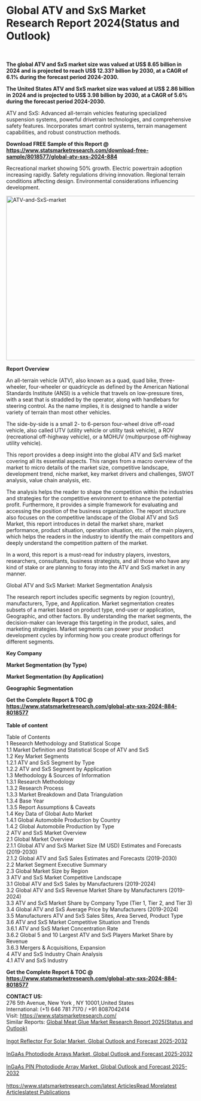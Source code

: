 <h1>Global ATV and SxS Market Research Report 2024(Status and Outlook)</h1><br/><p><strong>The global ATV and SxS market size was valued at US$ 8.65 billion in 2024 and is projected to reach US$ 12.33? billion by 2030, at a <strong>CAGR</strong> of 6.1% during the forecast period 2024-2030.</strong></p><p><strong>The United States ATV and SxS market size was valued at US$ 2.86 billion in 2024 and is projected to US$ 3.98 billion by 2030, at a <strong>CAGR</strong> of 5.6% during the forecast period 2024-2030.</strong></p><p>ATV and SxS: Advanced all-terrain vehicles featuring specialized suspension systems, powerful drivetrain technologies, and comprehensive safety features. Incorporates smart control systems, terrain management capabilities, and robust construction methods.</p><p><strong>Download FREE Sample of this Report @ <a href="https://www.statsmarketresearch.com/download-free-sample/8018577/global-atv-sxs-2024-884">https://www.statsmarketresearch.com/download-free-sample/8018577/global-atv-sxs-2024-884</a></strong></p><p>Recreational market showing 50% growth. Electric powertrain adoption increasing rapidly. Safety regulations driving innovation. Regional terrain conditions affecting design. Environmental considerations influencing development.</p><p><img alt="ATV-and-SxS-market" src="https://www.grandresearchstore.com/assets/report-images/ATV_and_SxS_market.png" style="width: 730px; height: 438px;"></p><p><strong>Report Overview</strong></p><p>An all-terrain vehicle (ATV), also known as a quad, quad bike, three-wheeler, four-wheeler or quadricycle as defined by the American National Standards Institute (ANSI) is a vehicle that travels on low-pressure tires, with a seat that is straddled by the operator, along with handlebars for steering control. As the name implies, it is designed to handle a wider variety of terrain than most other vehicles.</p><p>The side-by-side is a small 2- to 6-person four-wheel drive off-road vehicle, also called UTV (utility vehicle or utility task vehicle), a ROV (recreational off-highway vehicle), or a MOHUV (multipurpose off-highway utility vehicle).</p><p>This report provides a deep insight into the global ATV and SxS market covering all its essential aspects. This ranges from a macro overview of the market to micro details of the market size, competitive landscape, development trend, niche market, key market drivers and challenges, SWOT analysis, value chain analysis, etc.</p><p>The analysis helps the reader to shape the competition within the industries and strategies for the competitive environment to enhance the potential profit. Furthermore, it provides a simple framework for evaluating and accessing the position of the business organization. The report structure also focuses on the competitive landscape of the Global ATV and SxS Market, this report introduces in detail the market share, market performance, product situation, operation situation, etc. of the main players, which helps the readers in the industry to identify the main competitors and deeply understand the competition pattern of the market.</p><p>In a word, this report is a must-read for industry players, investors, researchers, consultants, business strategists, and all those who have any kind of stake or are planning to foray into the ATV and SxS market in any manner.</p><p>Global ATV and SxS Market: Market Segmentation Analysis</p><p>The research report includes specific segments by region (country), manufacturers, Type, and Application. Market segmentation creates subsets of a market based on product type, end-user or application, Geographic, and other factors. By understanding the market segments, the decision-maker can leverage this targeting in the product, sales, and marketing strategies. Market segments can power your product development cycles by informing how you create product offerings for different segments.</p><p><strong>Key Company</strong></p><p><strong>Market Segmentation (by Type)</strong></p><p><strong>Market Segmentation (<strong>by Application</strong>)</strong></p><p><strong>Geographic Segmentation</strong></p><div><b>Get the Complete Report & TOC @ <a href="https://www.statsmarketresearch.com/global-atv-sxs-2024-884-8018577">https://www.statsmarketresearch.com/global-atv-sxs-2024-884-8018577</a></b></div><br><b>Table of content</b><p>Table of Contents<br /> 1 Research Methodology and Statistical Scope<br /> 1.1 Market Definition and Statistical Scope of ATV and SxS<br /> 1.2 Key Market Segments<br /> 1.2.1 ATV and SxS Segment by Type<br /> 1.2.2 ATV and SxS Segment by Application<br /> 1.3 Methodology & Sources of Information<br /> 1.3.1 Research Methodology<br /> 1.3.2 Research Process<br /> 1.3.3 Market Breakdown and Data Triangulation<br /> 1.3.4 Base Year<br /> 1.3.5 Report Assumptions & Caveats<br /> 1.4 Key Data of Global Auto Market<br /> 1.4.1 Global Automobile Production by Country<br /> 1.4.2 Global Automobile Production by Type<br /> 2 ATV and SxS Market Overview<br /> 2.1 Global Market Overview<br /> 2.1.1 Global ATV and SxS Market Size (M USD) Estimates and Forecasts (2019-2030)<br /> 2.1.2 Global ATV and SxS Sales Estimates and Forecasts (2019-2030)<br /> 2.2 Market Segment Executive Summary<br /> 2.3 Global Market Size by Region<br /> 3 ATV and SxS Market Competitive Landscape<br /> 3.1 Global ATV and SxS Sales by Manufacturers (2019-2024)<br /> 3.2 Global ATV and SxS Revenue Market Share by Manufacturers (2019-2024)<br /> 3.3 ATV and SxS Market Share by Company Type (Tier 1, Tier 2, and Tier 3)<br /> 3.4 Global ATV and SxS Average Price by Manufacturers (2019-2024)<br /> 3.5 Manufacturers ATV and SxS Sales Sites, Area Served, Product Type<br /> 3.6 ATV and SxS Market Competitive Situation and Trends<br /> 3.6.1 ATV and SxS Market Concentration Rate<br /> 3.6.2 Global 5 and 10 Largest ATV and SxS Players Market Share by Revenue<br /> 3.6.3 Mergers & Acquisitions, Expansion<br /> 4 ATV and SxS Industry Chain Analysis<br /> 4.1 ATV and SxS Industry <br><div><b>Get the Complete Report & TOC @ <a href="https://www.statsmarketresearch.com/global-atv-sxs-2024-884-8018577">https://www.statsmarketresearch.com/global-atv-sxs-2024-884-8018577</a></b></div></p> <b>CONTACT US:</b><br>276 5th Avenue, New York , NY 10001,United States<br>International: (+1) 646 781 7170 / +91 8087042414<br>Visit: <a href="https://www.statsmarketresearch.com/">https://www.statsmarketresearch.com/</a><br>Similar Reports: <a href="https://www.statsmarketresearch.com/global-atv-sxs-2024-884-8018577">Global Meat Glue Market Research Report 2025(Status and Outlook)</a><br/><br/><a href="https://www.statsmarketresearch.com/global-atv-sxs-2024-884-8018577">Ingot Reflector For Solar Market, Global Outlook and Forecast 2025-2032</a><br/><br/><a href="https://www.statsmarketresearch.com/global-atv-sxs-2024-884-8018577">InGaAs Photodiode Arrays Market, Global Outlook and Forecast 2025-2032</a><br/><br/><a href="https://www.statsmarketresearch.com/global-atv-sxs-2024-884-8018577">InGaAs PIN Photodiode Array Market, Global Outlook and Forecast 2025-2032</a><br/><br/><a href="https://gyeongbokgung.com">https://www.statsmarketresearch.com/</a><a href="https://hallyeomaritime.com">latest Articles</a><a href="https://jingwansa.com">Read More</a><a href=https://nguoiviet.jp/">latest Articles</a><a href="https://www.intelmarketresearch.com/">latest Publications</a>